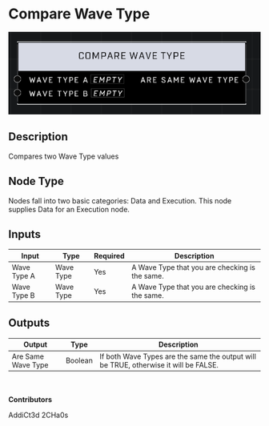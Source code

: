 # Compare Wave Type
![](../../../.gitbook/assets/compare-wave-type.png)

## Description
Compares two Wave Type values

## Node Type
Nodes fall into two basic categories: Data and Execution. This node supplies Data for an Execution node.

## Inputs
| Input            | Type             | Required | Description												    |
|------------------|------------------|----------|--------------------------------------------------------------|
| Wave Type A | Wave Type | Yes | A Wave Type that you are checking is the same. |
| Wave Type B | Wave Type | Yes | A Wave Type that you are checking is the same. |

## Outputs
| Output           | Type             | Description												     |
|------------------|------------------|--------------------------------------------------------------|
| Are Same Wave Type | Boolean | If both Wave Types are the same the output will be TRUE, otherwise it will be FALSE.|

\
\
**Contributors**

AddiCt3d 2CHa0s